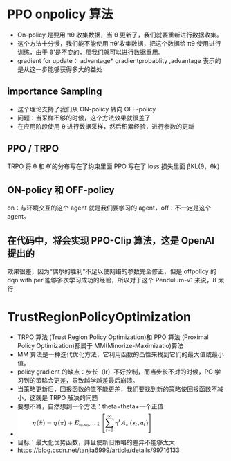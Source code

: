 # PPO onpolicy 算法

- On-policy 是要用 πθ 收集数据，当 θ 更新了，我们就要重新进行数据收集。
- 这个方法十分慢，我们能不能使用 πθ'收集数据，把这个数据给 πθ 使用进行训练，由于 θ'是不变的，那我们就可以进行数据重用。
- gradient for update： advantage\* gradientprobablity ,advantage 表示的是从这一步能够获得多大的益处

## importance Sampling

- 这个理论支持了我们从 ON-policy 转向 OFF-policy
- 问题：当采样不够的时候，这个方法效果就很差了
- 在应用阶段使用 θ 进行数据采样，然后积累经验，进行参数的更新

## PPO / TRPO

TRPO 将 θ 和 θ'的分布写在了约束里面
PPO 写在了 loss 损失里面 βKL(θ，θk)

## ON-policy 和 OFF-policy

on：与环境交互的这个 agent 就是我们要学习的 agent，off：不一定是这个 agent。

## 在代码中，将会实现 PPO-Clip 算法，这是 OpenAI 提出的

效果很差，因为“偶尔的胜利”不足以使网络的参数完全修正，但是 offpolicy 的 dqn with per 能够多次学习成功的经验，所以对于这个 Pendulum-v1 来说，8 太行

# TrustRegionPolicyOptimization

- TRPO 算法 (Trust Region Policy Optimization)和 PPO 算法 (Proximal Policy Optimization)都属于 MM(Minorize-Maximizatio)算法
- MM 算法是一种迭代优化方法，它利用函数的凸性来找到它们的最大值或最小值。
- policy gradient 的缺点：步长（lr）不好控制，而当步长不对的时候，PG 学习到的策略会更差，导致越学越差最后崩溃。
- 当策略更新后，回报函数的值不能更差，我们要找到新的策略使回报函数不减小，这就是 TRPO 解决的问题
- 要想不减，自然想到一个方法：theta=theta+一个正值
- ![](./algorithm.png)
- 目标：最大化优势函数，并且使新旧策略的差异不能够太大
- https://blog.csdn.net/tanjia6999/article/details/99716133
